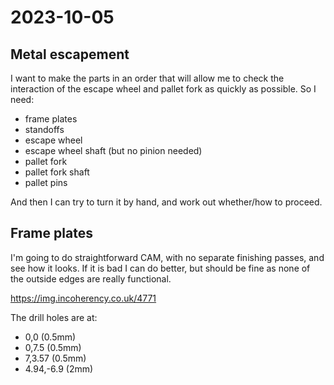 # 2023-10-05

## Metal escapement

I want to make the parts in an order that will allow me to check the interaction of the escape wheel
and pallet fork as quickly as possible. So I need:

* frame plates
* standoffs
* escape wheel
* escape wheel shaft (but no pinion needed)
* pallet fork
* pallet fork shaft
* pallet pins

And then I can try to turn it by hand, and work out whether/how to proceed.

## Frame plates

I'm going to do straightforward CAM, with no separate finishing passes,
and see how it looks. If it is bad I can do better, but should be fine as
none of the outside edges are really functional.

https://img.incoherency.co.uk/4771

The drill holes are at:

* 0,0 (0.5mm)
* 0,7.5 (0.5mm)
* 7,3.57 (0.5mm)
* 4.94,-6.9 (2mm)
